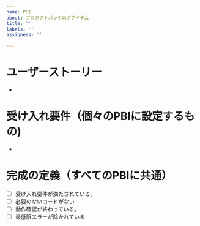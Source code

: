 ```yaml
---
name: PBI
about: プロダクトバックログアイテム
title: ''
labels: ''
assignees: ''

---
```


# ユーザーストーリー
- 

# 受け入れ要件（個々のPBIに設定するもの)
- 

# 完成の定義（すべてのPBIに共通）
- [ ] 受け入れ要件が満たされている。
- [ ] 必要のないコードがない
- [ ] 動作確認が終わっている。
- [ ] 最低限エラーが除かれている
